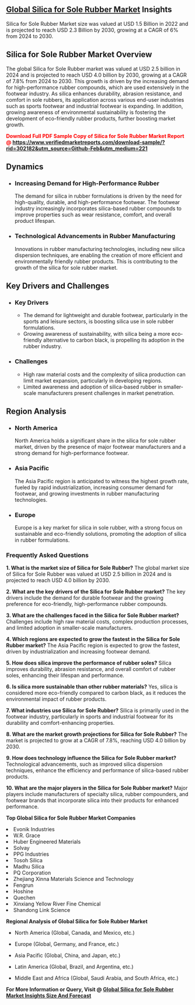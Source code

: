 <h2><a href="https://www.verifiedmarketreports.com/download-sample/?rid=302182&amp;utm_source=Github&amp;utm_medium=221" target="_blank">Global Silica for Sole Rubber Market</a> Insights</h2><p>Silica for Sole Rubber Market size was valued at USD 1.5 Billion in 2022 and is projected to reach USD 2.3 Billion by 2030, growing at a CAGR of 6% from 2024 to 2030.</p><p> <h2>Silica for Sole Rubber Market Overview</h2> <p>The global Silica for Sole Rubber market was valued at USD 2.5 billion in 2024 and is projected to reach USD 4.0 billion by 2030, growing at a CAGR of 7.8% from 2024 to 2030. This growth is driven by the increasing demand for high-performance rubber compounds, which are used extensively in the footwear industry. As silica enhances durability, abrasion resistance, and comfort in sole rubbers, its application across various end-user industries such as sports footwear and industrial footwear is expanding. In addition, growing awareness of environmental sustainability is fostering the development of eco-friendly rubber products, further boosting market growth.</p> <p><strong><p><span class=""><span style="color: #ff0000;"><strong>Download Full PDF Sample Copy of Silica for Sole Rubber Market Report</strong> @ </span><a href="https://www.verifiedmarketreports.com/download-sample/?rid=302182&amp;utm_source=Github-Feb&amp;utm_medium=221" target="_blank">https://www.verifiedmarketreports.com/download-sample/?rid=302182&amp;utm_source=Github-Feb&amp;utm_medium=221</a></span></p></strong></p> <h2>Dynamics</h2> <ul> <li><h3>Increasing Demand for High-Performance Rubber</h3> The demand for silica in rubber formulations is driven by the need for high-quality, durable, and high-performance footwear. The footwear industry increasingly incorporates silica-based rubber compounds to improve properties such as wear resistance, comfort, and overall product lifespan.</li> <li><h3>Technological Advancements in Rubber Manufacturing</h3> Innovations in rubber manufacturing technologies, including new silica dispersion techniques, are enabling the creation of more efficient and environmentally friendly rubber products. This is contributing to the growth of the silica for sole rubber market.</li> </ul> <h2>Key Drivers and Challenges</h2> <ul> <li><h3>Key Drivers</h3> <ul> <li>The demand for lightweight and durable footwear, particularly in the sports and leisure sectors, is boosting silica use in sole rubber formulations.</li> <li>Growing awareness of sustainability, with silica being a more eco-friendly alternative to carbon black, is propelling its adoption in the rubber industry.</li> </ul> </li> <li><h3>Challenges</h3> <ul> <li>High raw material costs and the complexity of silica production can limit market expansion, particularly in developing regions.</li> <li>Limited awareness and adoption of silica-based rubber in smaller-scale manufacturers present challenges in market penetration.</li> </ul> </li> </ul> <h2>Region Analysis</h2> <ul> <li><h3>North America</h3> North America holds a significant share in the silica for sole rubber market, driven by the presence of major footwear manufacturers and a strong demand for high-performance footwear.</li> <li><h3>Asia Pacific</h3> The Asia Pacific region is anticipated to witness the highest growth rate, fueled by rapid industrialization, increasing consumer demand for footwear, and growing investments in rubber manufacturing technologies.</li> <li><h3>Europe</h3> Europe is a key market for silica in sole rubber, with a strong focus on sustainable and eco-friendly solutions, promoting the adoption of silica in rubber formulations.</li> </ul> <h3>Frequently Asked Questions</h3> <p><strong>1. What is the market size of Silica for Sole Rubber?</strong> The global market size of Silica for Sole Rubber was valued at USD 2.5 billion in 2024 and is projected to reach USD 4.0 billion by 2030.</p> <p><strong>2. What are the key drivers of the Silica for Sole Rubber market?</strong> The key drivers include the demand for durable footwear and the growing preference for eco-friendly, high-performance rubber compounds.</p> <p><strong>3. What are the challenges faced in the Silica for Sole Rubber market?</strong> Challenges include high raw material costs, complex production processes, and limited adoption in smaller-scale manufacturers.</p> <p><strong>4. Which regions are expected to grow the fastest in the Silica for Sole Rubber market?</strong> The Asia Pacific region is expected to grow the fastest, driven by industrialization and increasing footwear demand.</p> <p><strong>5. How does silica improve the performance of rubber soles?</strong> Silica improves durability, abrasion resistance, and overall comfort of rubber soles, enhancing their lifespan and performance.</p> <p><strong>6. Is silica more sustainable than other rubber materials?</strong> Yes, silica is considered more eco-friendly compared to carbon black, as it reduces the environmental impact of rubber products.</p> <p><strong>7. What industries use Silica for Sole Rubber?</strong> Silica is primarily used in the footwear industry, particularly in sports and industrial footwear for its durability and comfort-enhancing properties.</p> <p><strong>8. What are the market growth projections for Silica for Sole Rubber?</strong> The market is projected to grow at a CAGR of 7.8%, reaching USD 4.0 billion by 2030.</p> <p><strong>9. How does technology influence the Silica for Sole Rubber market?</strong> Technological advancements, such as improved silica dispersion techniques, enhance the efficiency and performance of silica-based rubber products.</p> <p><strong>10. What are the major players in the Silica for Sole Rubber market?</strong> Major players include manufacturers of specialty silica, rubber compounders, and footwear brands that incorporate silica into their products for enhanced performance.</p> </p><p><strong>Top Global Silica for Sole Rubber Market Companies</strong></p><div data-test-id=""><p><li>Evonik Industries</li><li> W.R. Grace</li><li> Huber Engineered Materials</li><li> Solvay</li><li> PPG Industries</li><li> Tosoh Silica</li><li> Madhu Silica</li><li> PQ Corporation</li><li> Zhejiang Xinna Materials Science and Technology</li><li> Fengrun</li><li> Hoshine</li><li> Quechen</li><li> Xinxiang Yellow River Fine Chemical</li><li> Shandong Link Science</li></p><div><strong>Regional Analysis of&nbsp;Global Silica for Sole Rubber Market</strong></div><ul><li dir="ltr"><p dir="ltr">North America&nbsp;(Global, Canada, and Mexico, etc.)</p></li><li dir="ltr"><p dir="ltr">Europe (Global, Germany, and France, etc.)</p></li><li dir="ltr"><p dir="ltr">Asia Pacific&nbsp;(Global, China, and Japan, etc.)</p></li><li dir="ltr"><p dir="ltr">Latin America&nbsp;(Global, Brazil, and Argentina, etc.)</p></li><li dir="ltr">Middle East and Africa&nbsp;(Global, Saudi Arabia, and South Africa, etc.)</li></ul><p><strong>For More Information or Query, Visit @&nbsp;</strong><strong><a href="https://www.verifiedmarketreports.com/product/silica-for-sole-rubber-market/?utm_source=Github&amp;utm_medium=221" target="_blank">Global Silica for Sole Rubber Market Insights Size And Forecast</a></strong></p></div>
